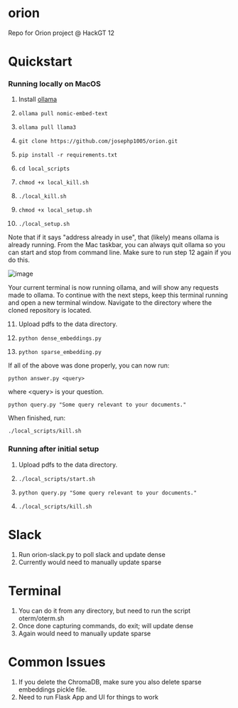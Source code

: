 # orion
Repo for Orion project @ HackGT 12

# Quickstart

### Running locally on MacOS

1. Install [ollama](https://ollama.com/)
2. ```
   ollama pull nomic-embed-text
   ```
3. ```
   ollama pull llama3
   ```
4. ```
   git clone https://github.com/josephp1005/orion.git
   ```
5. ```
   pip install -r requirements.txt
   ```
6. ```
   cd local_scripts
   ```
7. ```
   chmod +x local_kill.sh
   ```
8. ```
   ./local_kill.sh
   ```
9. ```
   chmod +x local_setup.sh
   ```
10. ```
    ./local_setup.sh
    ```
    
Note that if it says "address already in use", that (likely) means ollama is already running. From the Mac taskbar, you can always quit ollama so you can start and stop from command line. Make sure to run step 12 again if you do this.

![image](https://github.com/AD1616/HPC-Training-AI/assets/64157584/2547e651-3ee8-47bf-ba83-4e4eca0764e9)

Your current terminal is now running ollama, and will show any requests made to ollama. To continue with the next steps, keep this terminal running and open a new terminal window. Navigate to the directory where the cloned repository is located.

11. Upload pdfs to the data directory. 
12. ```
    python dense_embeddings.py
    ```
13. ```
    python sparse_embedding.py
    ```
    
If all of the above was done properly, you can now run:

```
python answer.py <query>
```

where \<query\> is your question.

```
python query.py "Some query relevant to your documents." 
```

When finished, run:

```
./local_scripts/kill.sh
```

### Running after initial setup

1. Upload pdfs to the data directory. 
2. ```
   ./local_scripts/start.sh
   ```
3. ```
   python query.py "Some query relevant to your documents." 
   ```
4. ```
   ./local_scripts/kill.sh
   ```

# Slack
1. Run orion-slack.py to poll slack and update dense
2. Currently would need to manually update sparse

# Terminal
1. You can do it from any directory, but need to run the script oterm/oterm.sh
2. Once done capturing commands, do exit; will update dense
3. Again would need to manually update sparse

# Common Issues
1. If you delete the ChromaDB, make sure you also delete sparse embeddings pickle file.
2. Need to run Flask App and UI for things to work
